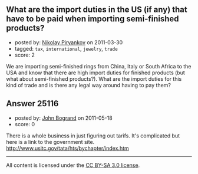 ## What are the import duties in the US (if any) that have to be paid when importing semi-finished products?

- posted by: [Nikolay Piryankov](https://stackexchange.com/users/-1/8046-nikolay-piryankov) on 2011-03-30
- tagged: `tax`, `international`, `jewelry`, `trade`
- score: 2

We are importing semi-finished rings from China, Italy or South Africa to the USA and know that there are high import duties for finished products (but what about semi-finished products?). What are the import duties for this kind of trade and is there any legal way around having to pay them?


## Answer 25116

- posted by: [John Bogrand](https://stackexchange.com/users/-1/3577-john-bogrand) on 2011-05-18
- score: 0

There is a whole business in just figuring out tarifs. It's complicated but here is a link to the government site. http://www.usitc.gov/tata/hts/bychapter/index.htm 



---

All content is licensed under the [CC BY-SA 3.0 license](https://creativecommons.org/licenses/by-sa/3.0/).

